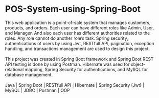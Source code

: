 # POS-System-using-Spring-Boot
This web application is a point-of-sale system that manages customers, products, and orders. Each user can have different roles like Admin, User, and Manager. And also each user has different authorities related to the roles. Any role cannot do another role’s task. Spring security, authentications of users by using Jwt, RESTfull API, pagination, exception handling, and transactions management are used to design this project. <br><br>
This project was created in Spring Boot framework and Spring Boot REST API testing is done by using Postman. Hibernate was used for object-relational mapping, Spring Security for authentications, and MySQL for database management. <br><br>
Java | Spring Boot | RESTfull API | Hibernate | Spring Security (Jwt) | MySQL | JDBC | Postman | OOP
